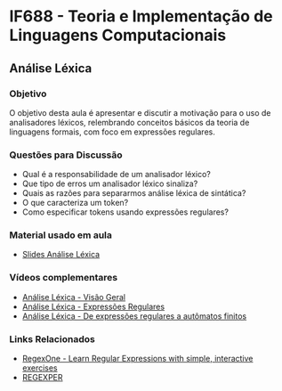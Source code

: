 # IF688 - Teoria e Implementação de Linguagens Computacionais

## Análise Léxica

### Objetivo

O objetivo desta aula é apresentar e discutir a motivação para o uso de analisadores léxicos, relembrando conceitos básicos da teoria de linguagens formais, com foco em expressões regulares. 

### Questões para Discussão

- Qual é a responsabilidade de um analisador léxico? 
- Que tipo de erros um analisador léxico sinaliza? 
- Quais as razões para separarmos análise léxica de sintática?
- O que caracteriza um token? 
- Como especificar tokens usando expressões regulares?

### Material usado em aula

- [Slides Análise Léxica](https://drive.google.com/file/d/1fplNs03tnaRGyHxvQuIVA5whzHUASG2l/view?usp=sharing)

### Vídeos complementares

- [Análise Léxica - Visão Geral](https://www.youtube.com/watch?v=DrHk0P3Vy6Y)
- [Análise Léxica - Expressões Regulares](https://www.youtube.com/watch?v=_W8fSlngkq8)
- [Análise Léxica - De expressões regulares a autômatos finitos](https://www.youtube.com/watch?v=94Qzr39D5Hc)

### Links Relacionados

- [RegexOne - Learn Regular Expressions with simple, interactive exercises](https://regexone.com/)
- [REGEXPER](https://regexper.com/)